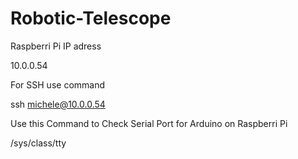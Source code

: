 # Robotic-Telescope

Raspberri Pi IP adress 

10.0.0.54


For SSH use command

ssh michele@10.0.0.54


Use this Command to Check Serial Port for Arduino on Raspberri Pi

/sys/class/tty
